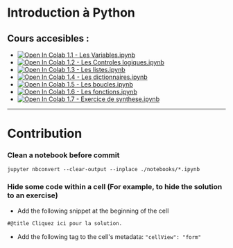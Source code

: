 # Introduction à Python

## Cours accesibles :
- [![Open In Colab](https://colab.research.google.com/assets/colab-badge.svg) 1.1 - Les Variables.ipynb](https://colab.research.google.com/github/paul-leydier/py-intro/blob/main/notebooks/1.1%20-%20Les%20Variables.ipynb)
- [![Open In Colab](https://colab.research.google.com/assets/colab-badge.svg) 1.2 - Les Controles logiques.ipynb](https://colab.research.google.com/github/paul-leydier/py-intro/blob/main/notebooks/1.2%20-%20Les%20controles%20logiques.ipynb)
- [![Open In Colab](https://colab.research.google.com/assets/colab-badge.svg) 1.3 - Les listes.ipynb](https://colab.research.google.com/github/paul-leydier/py-intro/blob/main/notebooks/1.3%20-%20Les%20listes.ipynb)
- [![Open In Colab](https://colab.research.google.com/assets/colab-badge.svg) 1.4 - Les dictionnaires.ipynb](https://colab.research.google.com/github/paul-leydier/py-intro/blob/main/notebooks/1.4%20-%20Les%20dictionnaires.ipynb)
- [![Open In Colab](https://colab.research.google.com/assets/colab-badge.svg) 1.5 - Les boucles.ipynb](https://colab.research.google.com/github/paul-leydier/py-intro/blob/main/notebooks/1.5%20-%20Les%20boucles.ipynb)
- [![Open In Colab](https://colab.research.google.com/assets/colab-badge.svg) 1.6 - Les fonctions.ipynb](https://colab.research.google.com/github/paul-leydier/py-intro/blob/main/notebooks/1.6%20-%20Les%20fonctions.ipynb)
- [![Open In Colab](https://colab.research.google.com/assets/colab-badge.svg) 1.7 - Exercice de synthese.ipynb](https://colab.research.google.com/github/paul-leydier/py-intro/blob/main/notebooks/1.7%20-%20Exercice%20de%20synthese.ipynb)

---

# Contribution

### Clean a notebook before commit

```commandline
jupyter nbconvert --clear-output --inplace ./notebooks/*.ipynb
```

### Hide some code within a cell (For example, to hide the solution to an exercise)
- Add the following snippet at the beginning of the cell
```markdown
#@title Cliquez ici pour la solution.
```
- Add the following tag to the cell's metadata: `"cellView": "form"`
